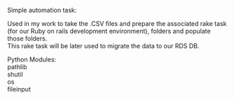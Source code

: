 Simple automation task:

Used in my work to take the .CSV files and prepare the associated rake task (for our Ruby on rails development environment), folders and populate those folders. 
<br> This rake task will be later used to migrate the data to our RDS DB. 

Python Modules:
<br>pathlib
<br>shutil
<br>os
<br>fileinput


